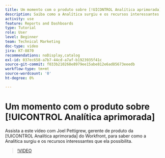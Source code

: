 ```yaml
---
title: Um momento com o produto sobre [!UICONTROL Analítica aprimorada]
description: Saiba como a Analítica surgiu e os recursos interessantes que ela possibilita com Joel Pettigrew, gerente de produto da [!UICONTROL Analítica aprimorada].
activity: use
feature: Reports and Dashboards
type: Tutorial
role: User
level: Beginner
team: Technical Marketing
doc-type: video
jira: KT-8870
recommendations: noDisplay,catalog
exl-id: 037ec658-a7b7-44cd-a7af-b1923935f41c
source-git-commit: f033b210268e8979ee15abe812e6ad85673eeedb
workflow-type: tm+mt
source-wordcount: '0'
ht-degree: 0%

---
```


# Um momento com o produto sobre [!UICONTROL Analítica aprimorada]

Assista a este vídeo com Joel Pettigrew, gerente de produto da [!UICONTROL Analítica aprimorada] do Workfront, para saber como a Analítica surgiu e os recursos interessantes que ela possibilita.

>[!VIDEO](https://video.tv.adobe.com/v/335042/?quality=12&learn=on)
